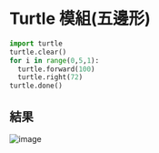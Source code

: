 # Turtle 模組(五邊形)
```py
import turtle
turtle.clear()
for i in range(0,5,1):
  turtle.forward(100)
  turtle.right(72)
turtle.done()
```
## 結果
![image](https://user-images.githubusercontent.com/65766065/169756096-852c8d76-2329-478d-ab06-220c239e55be.png)
